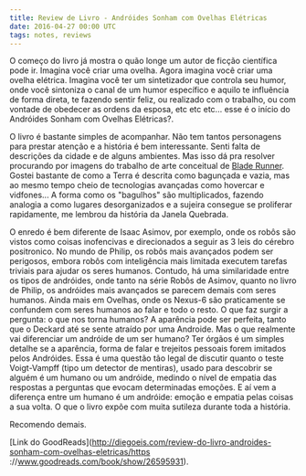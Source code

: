 ```yaml
---
title: Review de Livro - Andróides Sonham com Ovelhas Elétricas
date: 2016-04-27 00:00 UTC
tags: notes, reviews
---
```


O começo do livro já mostra o quão longe um autor de ficção científica pode ir. Imagina você criar uma ovelha. Agora imagina você criar uma ovelha elétrica. Imagina você ter um sintetizador que controla seu humor, onde você  sintoniza o canal de um humor específico e aquilo te influência de forma direta, te fazendo sentir feliz, ou realizado com o trabalho, ou com vontade de obedecer as ordens da esposa, etc etc etc... esse é o início do Andróides Sonham com Ovelhas Elétricas?.

O livro é bastante simples de acompanhar. Não tem tantos personagens para prestar atenção e a história é bem interessante. Senti falta de descrições da cidade e de alguns ambientes. Mas isso dá pra resolver procurando por imagens do trabalho de arte conceitual de [Blade Runner](https://www.google.com.br/search?q=blade+runner+artwork). Gostei bastante de como a Terra é descrita como bagunçada e vazia, mas ao mesmo tempo cheio de tecnologias avançadas como hovercar e vidfones... A forma como os "bagulhos" são multiplicados, fazendo analogia a como lugares desorganizados e a sujeira consegue se proliferar rapidamente, me lembrou da história da Janela Quebrada.

O enredo é bem diferente de Isaac Asimov, por exemplo, onde os robôs são vistos como coisas inofencivas e direcionados a seguir as 3 leis do cérebro positronico. No mundo de Philip, os robôs mais avançados podem ser perigosos, embora robôs com inteligência mais limitada executem tarefas triviais para ajudar os seres humanos. Contudo, há uma similaridade entre os tipos de andróides, onde tanto na série Robôs de Asimov, quanto no livro de Philip, os andróides mais avançados se parecem demais com seres humanos. Ainda mais em Ovelhas, onde os Nexus-6 são praticamente se confundem com seres humanos ao falar e todo o resto. O que faz surgir a pergunta: o que nos torna humanos? A aparência pode ser perfeita, tanto que o Deckard até se sente atraído por uma Androide. Mas o que realmente vai diferenciar um andróide de um ser humano? Ter órgãos é um simples detalhe se a aparência, forma de falar e trejeitos pessoais forem imitados pelos Andróides. Essa é uma questão tão legal de discutir quanto o teste Voigt-Vampff (tipo um detector de mentiras), usado para descobrir se alguém é um humano ou um andróide, medindo o nível de empatia das respostas a perguntas que evocam determinadas emoções. E aí vem a diferença entre um humano é um andróide: emoção e empatia pelas coisas a sua volta. O que o livro expõe com muita sutileza durante toda a história.

Recomendo demais.

[Link do GoodReads](http://diegoeis.com/review-do-livro-androides-sonham-com-ovelhas-eletricas/https ://www.goodreads.com/book/show/26595931).
